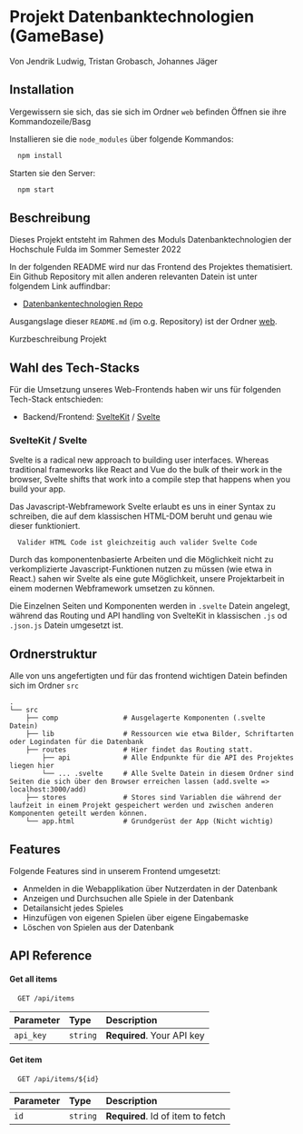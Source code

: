 # Projekt Datenbanktechnologien (GameBase)
Von Jendrik Ludwig, Tristan Grobasch, Johannes Jäger

## Installation

Vergewissern sie sich, das sie sich im Ordner `web` befinden
Öffnen sie ihre Kommandozeile/Basg

Installieren sie die `node_modules` über folgende Kommandos:

```bash
  npm install
```

Starten sie den Server:
```bash
  npm start
```


## Beschreibung

Dieses Projekt entsteht im Rahmen des Moduls Datenbanktechnologien der Hochschule Fulda im Sommer Semester 2022

In der folgenden README wird nur das Frontend des Projektes thematisiert. Ein Github Repository mit allen anderen relevanten Datein ist unter folgendem Link auffindbar:
- [Datenbankentechnologien Repo](https://github.com/JendrikLudwig/Datenbanktechnologien)

Ausgangslage dieser `README.md` (im o.g. Repository) ist der Ordner [web](https://github.com/JendrikLudwig/Datenbanktechnologien/tree/main/web).


Kurzbeschreibung Projekt


## Wahl des Tech-Stacks

Für die Umsetzung unseres Web-Frontends haben wir uns für folgenden Tech-Stack entschieden:
- Backend/Frontend: [SvelteKit](https://kit.svelte.dev/) / [Svelte](https://svelte.dev/)

### SvelteKit / Svelte

Svelte is a radical new approach to building user interfaces. Whereas traditional frameworks like React and Vue do the bulk of their work in the browser, Svelte shifts that work into a compile step that happens when you build your app.

Das Javascript-Webframework Svelte erlaubt es uns in einer Syntax zu schreiben, die auf dem klassischen HTML-DOM beruht und genau wie dieser funktioniert.

```
  Valider HTML Code ist gleichzeitig auch valider Svelte Code
```

Durch das komponentenbasierte Arbeiten und die Möglichkeit nicht zu verkomplizierte Javascript-Funktionen nutzen zu müssen (wie etwa in React.) sahen wir Svelte als  eine gute Möglichkeit, unsere Projektarbeit in einem modernen Webframework umsetzen zu können.

Die Einzelnen Seiten und Komponenten werden in `.svelte` Datein angelegt, während das Routing und API handling von SvelteKit in klassischen `.js` od `.json.js` Datein umgesetzt ist.

## Ordnerstruktur

Alle von uns angefertigten und für das frontend wichtigen Datein befinden sich im Ordner `src`

```
.
└── src  
    ├── comp                # Ausgelagerte Komponenten (.svelte Datein)
    ├── lib                 # Ressourcen wie etwa Bilder, Schriftarten oder Logindaten für die Datenbank
    ├── routes              # Hier findet das Routing statt.
        ├── api             # Alle Endpunkte für die API des Projektes liegen hier
        └── ... .svelte     # Alle Svelte Datein in diesem Ordner sind Seiten die sich über den Browser erreichen lassen (add.svelte => localhost:3000/add)
    ├── stores              # Stores sind Variablen die während der laufzeit in einem Projekt gespeichert werden und zwischen anderen Komponenten geteilt werden können.
    └── app.html            # Grundgerüst der App (Nicht wichtig)
```


## Features
Folgende Features sind in unserem Frontend umgesetzt:
- Anmelden in die Webapplikation über Nutzerdaten in der Datenbank
- Anzeigen und Durchsuchen alle Spiele in der Datenbank
- Detailansicht jedes Spieles
- Hinzufügen von eigenen Spielen über eigene Eingabemaske
- Löschen von Spielen aus der Datenbank





    
    

## API Reference

#### Get all items

```http
  GET /api/items
```

| Parameter | Type     | Description                |
| :-------- | :------- | :------------------------- |
| `api_key` | `string` | **Required**. Your API key |

#### Get item

```http
  GET /api/items/${id}
```

| Parameter | Type     | Description                       |
| :-------- | :------- | :-------------------------------- |
| `id`      | `string` | **Required**. Id of item to fetch |
